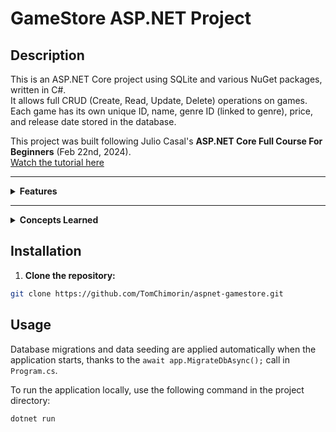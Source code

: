 # GameStore ASP.NET Project

## Description
This is an ASP.NET Core project using SQLite and various NuGet packages, written in C#.  
It allows full CRUD (Create, Read, Update, Delete) operations on games.  
Each game has its own unique ID, name, genre ID (linked to genre), price, and release date stored in the database.

This project was built following Julio Casal's **ASP.NET Core Full Course For Beginners** (Feb 22nd, 2024).  
[Watch the tutorial here](https://www.youtube.com/watch?v=AhAxLiGC7Pc&t=587s&ab_channel=JulioCasal)

---

<details>
<summary><strong>Features</strong></summary>
  
- Full CRUD operations on games  
- Each game entity includes:  
  - Unique ID  
  - Name  
  - Genre ID and associated Genre  
  - Price  
  - Release Date  
- Genre management  
- SQLite database backend  
- RESTful API design  

<!-- Add your features description here -->

</details>

---

<details>
<summary><strong>Concepts Learned</strong></summary>

- REST API  
- Data Transfer Objects (DTOs)  
- CRUD Endpoints  
- Extension Methods  
- Routing  
- Debugging and Handling Errors  
- Entity Framework Core  
- Data Model  
- Core Configuration System  
- Database Seeding  
- Dependency Injection and Service Lifetimes  
- Mapping Entities to DTOs  
- Querying, Updating, and Deleting Entities  
- Asynchronous Programming Model  
- API Integration with Frontend  

</details>



## Installation

1. **Clone the repository:**

```bash
git clone https://github.com/TomChimorin/aspnet-gamestore.git
```

## Usage

Database migrations and data seeding are applied automatically when the application starts, thanks to the `await app.MigrateDbAsync();` call in `Program.cs`.

To run the application locally, use the following command in the project directory:

```bash
dotnet run
```
